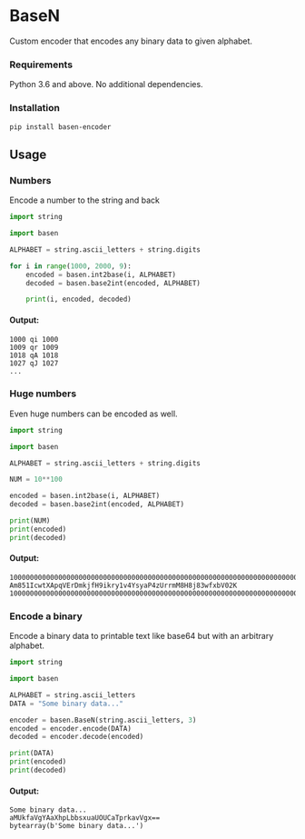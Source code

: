 # BaseN

Custom encoder that encodes any binary data to given alphabet.

### Requirements

Python 3.6 and above. No additional dependencies.

### Installation

`pip install basen-encoder`

## Usage

### Numbers

Encode a number to the string and back

```python
import string

import basen

ALPHABET = string.ascii_letters + string.digits

for i in range(1000, 2000, 9):
    encoded = basen.int2base(i, ALPHABET)
    decoded = basen.base2int(encoded, ALPHABET)

    print(i, encoded, decoded)
```
#### Output:

```text
1000 qi 1000
1009 qr 1009
1018 qA 1018
1027 qJ 1027
...
```

### Huge numbers

Even huge numbers can be encoded as well.

```python
import string

import basen

ALPHABET = string.ascii_letters + string.digits

NUM = 10**100

encoded = basen.int2base(i, ALPHABET)
decoded = basen.base2int(encoded, ALPHABET)

print(NUM)
print(encoded)
print(decoded)
```

#### Output:

```text
10000000000000000000000000000000000000000000000000000000000000000000000000000000000000000000000000000
Am851IcwtXApqVErDmkjfH9ikry1v4YsyaP4zUrrmM8H8j83wfxbV02K
10000000000000000000000000000000000000000000000000000000000000000000000000000000000000000000000000000
```

### Encode a binary

Encode a binary data to printable text like base64 but with an arbitrary alphabet.

```python
import string

import basen

ALPHABET = string.ascii_letters
DATA = "Some binary data..."

encoder = basen.BaseN(string.ascii_letters, 3)
encoded = encoder.encode(DATA)
decoded = encoder.decode(encoded)

print(DATA)
print(encoded)
print(decoded)
```

#### Output:

```text
Some binary data...
aMUkfaVgYAaXhpLbbsxuaUOUCaTprkavVgx==
bytearray(b'Some binary data...')
```
